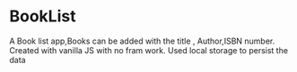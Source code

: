 # BookList
A Book list app,Books can be added with the title , Author,ISBN number.
Created with vanilla JS with no fram work.
Used local storage to persist the data
